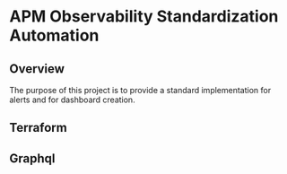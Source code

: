# APM Observability Standardization Automation

## Overview

The purpose of this project is to provide a standard implementation for alerts and for dashboard creation.

## Terraform

## Graphql